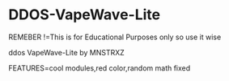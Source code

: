 # DDOS-VapeWave-Lite
REMEBER !=This is for Educational Purposes only so use it wise

ddos VapeWave-Lite by MNSTRXZ

FEATURES=cool modules,red color,random math fixed
